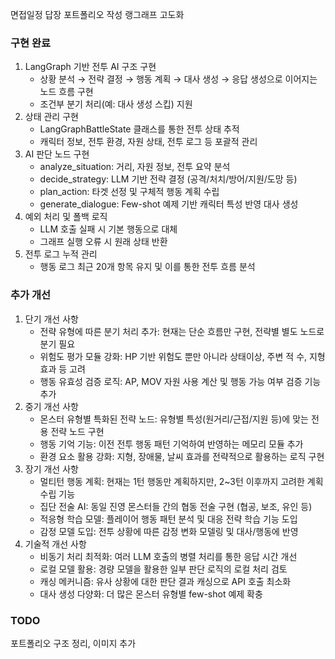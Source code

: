 면접일정 답장
포트폴리오 작성
랭그래프 고도화


### 구현 완료
1. LangGraph 기반 전투 AI 구조 구현
	- 상황 분석 → 전략 결정 → 행동 계획 → 대사 생성 → 응답 생성으로 이어지는 노드 흐름 구현
	- 조건부 분기 처리(예: 대사 생성 스킵) 지원
2. 상태 관리 구현
	- LangGraphBattleState 클래스를 통한 전투 상태 추적
	- 캐릭터 정보, 전투 환경, 자원 상태, 전투 로그 등 포괄적 관리
3. AI 판단 노드 구현
	- analyze_situation: 거리, 자원 정보, 전투 요약 분석
	- decide_strategy: LLM 기반 전략 결정 (공격/처치/방어/지원/도망 등)
	- plan_action: 타겟 선정 및 구체적 행동 계획 수립
	- generate_dialogue: Few-shot 예제 기반 캐릭터 특성 반영 대사 생성
4. 예외 처리 및 폴백 로직
	- LLM 호출 실패 시 기본 행동으로 대체
	- 그래프 실행 오류 시 원래 상태 반환
5. 전투 로그 누적 관리
	- 행동 로그 최근 20개 항목 유지 및 이를 통한 전투 흐름 분석

### 추가 개선
1. 단기 개선 사항
	- 전략 유형에 따른 분기 처리 추가: 현재는 단순 흐름만 구현, 전략별 별도 노드로 분기 필요
	- 위험도 평가 모듈 강화: HP 기반 위험도 뿐만 아니라 상태이상, 주변 적 수, 지형 효과 등 고려
	- 행동 유효성 검증 로직: AP, MOV 자원 사용 계산 및 행동 가능 여부 검증 기능 추가
2. 중기 개선 사항
	- 몬스터 유형별 특화된 전략 노드: 유형별 특성(원거리/근접/지원 등)에 맞는 전용 전략 노드 구현
	- 행동 기억 기능: 이전 전투 행동 패턴 기억하여 반영하는 메모리 모듈 추가
	- 환경 요소 활용 강화: 지형, 장애물, 날씨 효과를 전략적으로 활용하는 로직 구현
3. 장기 개선 사항
	- 멀티턴 행동 계획: 현재는 1턴 행동만 계획하지만, 2~3턴 이후까지 고려한 계획 수립 기능
	- 집단 전술 AI: 동일 진영 몬스터들 간의 협동 전술 구현 (협공, 보조, 유인 등)
	- 적응형 학습 모델: 플레이어 행동 패턴 분석 및 대응 전략 학습 기능 도입
	- 감정 모델 도입: 전투 상황에 따른 감정 변화 모델링 및 대사/행동에 반영
4. 기술적 개선 사항
	- 비동기 처리 최적화: 여러 LLM 호출의 병렬 처리를 통한 응답 시간 개선
	- 로컬 모델 활용: 경량 모델을 활용한 일부 판단 로직의 로컬 처리 검토
	- 캐싱 메커니즘: 유사 상황에 대한 판단 결과 캐싱으로 API 호출 최소화
	- 대사 생성 다양화: 더 많은 몬스터 유형별 few-shot 예제 확충

### TODO
포트폴리오 구조 정리, 이미지 추가